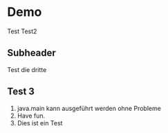 # Demo 

Test
Test2

## Subheader

Test die dritte


## Test 3

1. java.main kann ausgeführt werden ohne Probleme
2. Have fun.
3. Dies ist ein Test